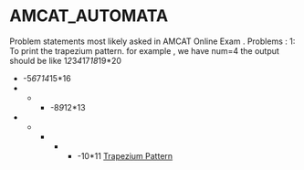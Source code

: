 # AMCAT_AUTOMATA
Problem statements most likely asked in AMCAT Online Exam .
Problems :
 1: To print the trapezium pattern.
 for example , we have num=4
the output should be like
1*2*3*4*17*18*19*20
- -5*6*7*14*15*16
- - - -8*9*12*13
- - - - - -10*11
[Trapezium Pattern](https://github.com/RuchitaBK/AMCAT_AUTOMATA/blob/master/trapezium_pattern.c) 

